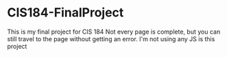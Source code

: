 # CIS184-FinalProject
This is my final project for CIS 184
Not every page is complete, but you can still travel to the page without getting an error.
I'm not using any JS is this project
